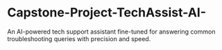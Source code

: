 # Capstone-Project-TechAssist-AI-
An AI-powered tech support assistant fine-tuned for answering common troubleshooting queries with precision and speed.
